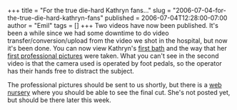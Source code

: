 +++
title = "For the true die-hard Kathryn fans..."
slug = "2006-07-04-for-the-true-die-hard-kathryn-fans"
published = 2006-07-04T12:28:00-07:00
author = "Emil"
tags = []
+++
Two videos have now been published. It's been a while since we had some
downtime to do video transfer/conversion/upload from the video we shot
in the hospital, but now it's been done. You can now view Kathryn's
[first bath](http://www.youtube.com/watch?v=rtwxDkJGqyE) and the way
that her [first professional
pictures](http://www.youtube.com/watch?v=MUBzhguwadM) were taken. What
you can't see in the second video is that the camera used is operated by
foot pedals, so the operator has their hands free to distract the
subject.  
  
The professional pictures should be sent to us shortly, but there is a
[web
nursery](http://www.growingfamily.com/webnursery/hospitals/template/hospitalpage.asp?mode=search&birthMonth=6&birthYear=2006&birthDate=28&HospitalID=7445)
where you should be able to see the final cut. She's not posted yet, but
should be there later this week.
